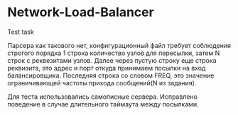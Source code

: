 # Network-Load-Balancer
Test task

Парсера как такового нет, конфигурационный файл требует соблюдения строгого порядка
1 строка количество узлов для пересылки, затем N строк с реквезитами узлов.
Далее через пустую строку еще строка реквизита, это адрес и порт откуда принимаем посылки на вход балансировщика.
Последняя строка со словом FREQ, это значение ограничивающей частоты прихода сообщений(N из задания).

Для теста использовались самописные сервера. Исправлено поведение в случае длительного таймаута между посылками.

